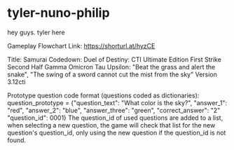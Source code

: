 # tyler-nuno-philip

hey guys. tyler here

Gameplay Flowchart Link: https://shorturl.at/hyzCE

Title: Samurai Codedown: Duel of Destiny: CTI Ultimate Edition First Strike Second Half Gamma Omicron Tau Upsilon: "Beat the grass and alert the snake", "The swing of a sword cannot cut the mist from the sky" Version 3.12cti


Prototype question code format (questions coded as dictionaries): question_prototype = {"question_text": "What color is the sky?", "answer_1": "red", "answer_2": "blue", "answer_three": "green", "correct_answer": "2" "question_id": 0001}
The question_id of used questions are added to a list, when selecting a new question, the game will check that list for the new question's question_id, only using the new question if the question_id is not found.
